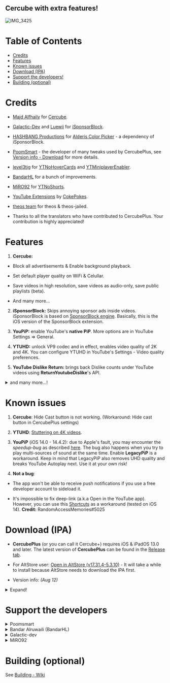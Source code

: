 ## Cercube with extra features!

![IMG_3425](https://user-images.githubusercontent.com/52943116/179364947-760ffb4d-a280-4203-9a9d-b2b7462a3c69.PNG)

# Table of Contents

* [Credits](#credits)
* [Features](#features)
* [Known issues](#known-issues)
* [Download (IPA)](#download-ipa)
* [Support the developers!](#support-the-developers)
* [Building (optional)](#building-optional)

# Credits

* [Majd Alfhaily](https://twitter.com/freemanrepo) for [Cercube](https://apt.alfhaily.me/depiction/FDXO5R).

* [Galactic-Dev](https://github.com/Galactic-Dev) and [Luewii](https://github.com/Luewii) for [iSponsorBlock](https://github.com/Galactic-Dev/iSponsorBlock).

* [HASHBANG Productions](https://github.com/hbang) for [Alderis Color Picker](https://github.com/hbang/Alderis) - a dependency of iSponsorBlock.

* [PoomSmart](https://twitter.com/poomsmart) - the developer of many tweaks used by CercubePlus, see [Version info - Download](#download) for more details.

* [level3tjg](https://twitter.com/level3tjg) for [YTNoHoverCards](https://github.com/level3tjg/YTNoHoverCards) and [YTMiniplayerEnabler](https://github.com/level3tjg/YTMiniplayerEnabler).

* [BandarHL](https://twitter.com/bandarhl) for a bunch of improvements.

* [MiRO92](https://twitter.com/miro92) for [YTNoShorts](https://github.com/MiRO92/YTNoShorts/blob/main/Tweak.h).

* [YouTube Extensions](https://github.com/CokePokes/YoutubeExtensions) by [CokePokes](https://github.com/CokePokes/).

* [theos team](https://github.com/theos/theos) for theos & theos-jailed.

* Thanks to all the translators who have contributed to CercubePlus. Your contribution is highly appreciated!

# Features

1. **Cercube:**

* Block all advertisements & Enable background playback.

* Set default player quality on WiFi & Celullar.

* Save videos in high resolution, save videos as audio-only, save public playlists (beta).

* And many more...

2. **iSponsorBlock:** Skips annoying sponsor ads inside videos. iSponsorBlock is based on [SponsorBlock engine](https://sponsor.ajay.app/). Basically, this is the iOS version of the SponsorBlock extension.

3. **YouPiP:** enable YouTube's **native PiP**. More options are in YouTube Settings => General.

4. **YTUHD:** unlock VP9 codec and in effect, enables video quality of 2K and 4K. You can configure YTUHD in YouTube's Settings - Video quality preferences.

5. **YouTube Dislike Return:** brings back Dislike counts under YouTube videos using **ReturnYoutubeDislike**'s API.

<details>
  <summary>and many more...!</summary>

6. **YTClassicVideoQuality:** since YouTube v16.xx, you need one more step to change the video quality. YTClassicVideoQuality brings back the old video quality selector, which is a lot better than the new one.

7. **YTNoHoverCards:** offer an option to enable/disable the annoying suggested videos show up at the end of the videos.

8. **YTABGoodies:** allow you to disable some YouTube A/B testing features. It is a combination of several tweaks, such as:

* YouAreThere: disable "Video paused. Continue watching?" popup in the YouTube app when you play a long video.

* YouRememberCaption: make YouTube remember your video caption setting (if not already).

* YTNoCheckLocalNetwork: block the Local Network permission popup.

9. **NOYTPremium:** remove YouTube Premium upsell alerts.

any many more...
</details>

# Known issues

1. **Cercube**: Hide Cast button is not working. (Workaround: Hide cast button in CercubePlus settings)

2. **YTUHD**: [Stuttering on 4K videos](https://github.com/qnblackcat/uYouPlus/issues/6).

3. **YouPiP** (iOS 14.0 - 14.4.2): due to Apple's fault, you may encounter the *speedup-bug* as described [here](https://drive.google.com/file/d/1NKdv1fr_KRWgD8nhkMDfG2eLBnbdeVtX/view?usp=sharing). The bug also happens when you try to play multi-sources of sound at the same time. Enable **LegacyPiP** is a workaround. Keep in mind that LegacyPiP also removes UHD quality and breaks YouTube Autoplay next. Use it at your own risk!

4. **Not a bug**:

* The app won't be able to receive push notifications if you use a free developer account to sideload it.

* It's impossible to fix deep-link (a.k.a Open in the YouTube app). However, you can use this [Shortcuts](https://shortcutsgallery.com/shortcuts/open-in-youtube/) as a workaround (tested on iOS 14). **Credit:** RandomAccessMemories#5025

# Download (IPA)

* **CercubePlus** (or you can call it Cercube+) requires iOS & iPadOS 13.0 and later. The latest version of **CercubePlus** can be found in the [Release tab](https://github.com/qnblackcat/CercubePlus/releases).

* For AltStore user: [Open in AltStore (v17.31.4-5.3.10)](https://tinyurl.com/ycyje6yw) - It will take a while to install because AltStore needs to download the IPA first.

* Version info: *(Aug 12)*

<details>
  <summary>Expand!</summary>

| **Tweaks/App** | **Developer** | **Version** | **Open source** |
| - | - | :-: | :-:  |
| **YouTube** | Google Inc | 17.31.4 | ✖︎ |
| **Cercube** | [Majd Alfhaily](https://twitter.com/freemanrepo) | 5.3.10 | ✖︎ |
| **Open in YouTube** | [CokePokes](https://github.com/CokePokes/) | 1.2 | ✖︎ |
| **YTNoShorts** | [MiRO92](https://twitter.com/miro92) | 1.0.2 | [✔︎](https://github.com/MiRO92/YTNoShorts) |
| **iSponsorBlock** | [Galactic-Dev](https://github.com/Galactic-Dev) | 1.0-15 | [✔︎](https://github.com/Galactic-Dev/iSponsorBlock) |
| **BigYTMiniPlayer** | [Galactic-Dev](https://github.com/Galactic-Dev) | 1.0-1 | [✔︎](https://github.com/Galactic-Dev/BigYTMiniPlayer) |
| **YTNoHoverCards** | [level3tjg](https://twitter.com/level3tjg) | 0.0.3 | [✔︎](https://github.com/level3tjg/YTNoHoverCards) |
| **YTMiniplayerEnabler** | [level3tjg](https://twitter.com/level3tjg) | 0.0.2 | [✔︎](https://github.com/level3tjg/YTMiniplayerEnabler) |
| **YTUHD** | [PoomSmart](https://twitter.com/poomsmart) | 1.2.9 | [✔︎](https://github.com/PoomSmart/YTUHD) |
| **YouPiP** | [PoomSmart](https://twitter.com/poomsmart) | 1.7.7 | [✔︎](https://github.com/PoomSmart/YouPiP) |
| **IAmYouTube** | [PoomSmart](https://twitter.com/poomsmart) | 1.2.0 | [✔︎](https://github.com/PoomSmart/IAmYouTube) |
| **YTReExplore** | [PoomSmart](https://twitter.com/poomsmart) | 1.0.2 | [✔︎](https://github.com/PoomSmart/YTReExplore) |
| **NoYTPremium** | [PoomSmart](https://twitter.com/poomsmart) | 1.0.4 | [✔︎](https://github.com/PoomSmart/NoYTPremium) |
| **YTABGoodies** | [PoomSmart](https://twitter.com/poomsmart) | 1.0 | [✔︎](https://poomsmart.github.io/repo/depictions/ytabgoodies.html) |
| **YTNoPaidPromo** | [PoomSmart](https://twitter.com/poomsmart) | 1.0.0 | [✔︎](https://github.com/PoomSmart/YTNoPaidPromo) |
| **YTClassicVideoQuality** | [PoomSmart](https://twitter.com/poomsmart) | 1.0.1 | [✔︎](https://github.com/PoomSmart/YTClassicVideoQuality) |
| **Return YouTube Dislike** | [PoomSmart](https://twitter.com/poomsmart) | 1.6.6 | [✔︎](https://github.com/PoomSmart/Return-YouTube-Dislikes) |

</details>

# Support the developers

<details>
  <summary>Poomsmart</summary>

* Paypal: <https://poomsmart.github.io/>

</details>

<details>
  <summary>Bandar Alruwaili (BandarHL)</summary>

* Paypal: <https://www.paypal.com/paypalme/BandarHL>

</details>

<details>
  <summary>Galactic-dev</summary>
  
* Paypal: <https://www.paypal.com/paypalme/DBrett684>

* Venmo: <https://venmo.com/u/DavidBrett>

</details>

<details>
  <summary>MiRO92</summary>
  
* CashApp: <https://cash.app/$MiRO92M>

* Other payment methods are available in uYou's settings.

</details>

# Building (optional)

See [Building - Wiki](https://github.com/qnblackcat/CercubePlus/wiki/Building)
